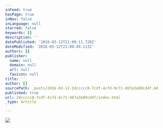 ```yaml
---
inFeed: true
hasPage: true
inNav: false
inLanguage: null
starred: false
keywords: []
description: ''
datePublished: '2016-03-12T21:09:11.728Z'
dateModified: '2016-03-12T21:08:49.113Z'
authors: []
publisher:
  name: null
  domain: null
  url: null
  favicon: null
title: ''
author: []
sourcePath: _posts/2016-03-12-2dccccc0-7cdf-4c7d-9c71-d87a3e89cd4f.md
published: true
url: 2dccccc0-7cdf-4c7d-9c71-d87a3e89cd4f/index.html
_type: Article

---
```

![](https://the-grid-user-content.s3-us-west-2.amazonaws.com/714e2f6d-1390-4524-be58-3d5d43fdb99e.jpg)